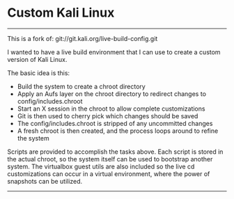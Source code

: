 Custom Kali Linux
=================
---

This is a fork of:
git://git.kali.org/live-build-config.git

I wanted to have a live build environment that I can use to create a custom version of Kali Linux.

The basic idea is this:

- Build the system to create a chroot directory
- Apply an Aufs layer on the chroot directory to redirect changes to config/includes.chroot
- Start an X session in the chroot to allow complete customizations
- Git is then used to cherry pick which changes should be saved
- The config/includes.chroot is stripped of any uncommitted changes
- A fresh chroot is then created, and the process loops around to refine the system

Scripts are provided to accomplish the tasks above.
Each script is stored in the actual chroot, so the system itself can be used to bootstrap another system.
The virtualbox guest utils are also included so the live cd customizations can occur in a virtual environment, where the power of snapshots can be utilized.

---
